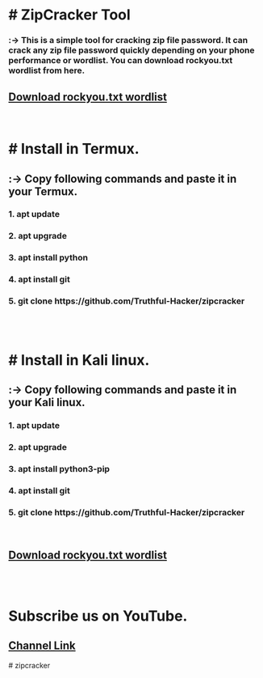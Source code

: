 <h1># ZipCracker Tool</h1>

<h3>:-> This is a simple tool for cracking zip file password. It can crack any zip file password quickly depending on your phone performance or wordlist. You can download rockyou.txt wordlist from here.</h3>
<h2><a href="https://gplinks.co/ZWQ8Nt">Download rockyou.txt wordlist</a></h2>
<br>
<h1># Install in Termux.</h1>
<h2>:-> Copy following commands and paste it in your Termux.</h2>
<h3>1. apt update</h3>
<h3>2. apt upgrade</h3>
<h3>3. apt install python</h3>
<h3>4. apt install git</h3>
<h3>5. git clone https://github.com/Truthful-Hacker/zipcracker</h3>

<br><br>

<h1># Install in Kali linux.</h1>
<h2>:-> Copy following commands and paste it in your Kali linux.</h2>
<h3>1. apt update</h3>
<h3>2. apt upgrade</h3>
<h3>3. apt install python3-pip</h3>
<h3>4. apt install git</h3>
<h3>5. git clone https://github.com/Truthful-Hacker/zipcracker</h3>

<br>

<h2><a href="https://gplinks.co/ZWQ8Nt">Download rockyou.txt wordlist</a></h2>


<br>
<br>
<h1>Subscribe us on YouTube.</h1>
<h2><a href="https://www.youtube.com/channel/UCSDy3gFrJn8l1UbwMaEyDww" >Channel Link</a></h2>
# zipcracker
